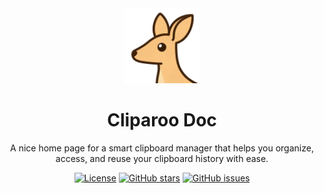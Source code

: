 <div align="center">
  <img src="static/cliparoo.png" alt="Cliparoo Logo" width="120" />
  <h1>Cliparoo Doc</h1>
  <p>A nice home page for a smart clipboard manager that helps you organize, access, and reuse your clipboard history with ease.</p>

[![License](https://img.shields.io/github/license/ViniciusCestarii/cliparoo-doc)](https://github.com/ViniciusCestarii/cliparoo-doc/blob/main/LICENSE)
[![GitHub stars](https://img.shields.io/github/stars/ViniciusCestarii/cliparoo-doc)](https://github.com/ViniciusCestarii/cliparoo-doc/stargazers)
[![GitHub issues](https://img.shields.io/github/issues/ViniciusCestarii/cliparoo-doc)](https://github.com/ViniciusCestarii/cliparoo-doc/issues)

</div>
